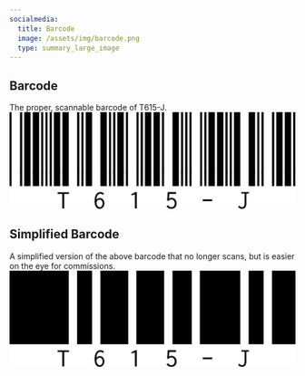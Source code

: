 ```yaml
---
socialmedia:
  title: Barcode
  image: /assets/img/barcode.png
  type: summary_large_image
---
```

## Barcode
The proper, scannable barcode of T615-J.
![Collar](/assets/img/barcode.png)
## Simplified Barcode
A simplified version of the above barcode that no longer scans, but is easier on the eye for commissions.
![Collar](/assets/img/barcode-simplified.png)
